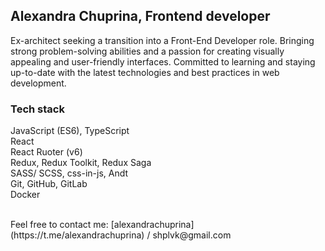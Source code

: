 ## Alexandra Chuprina, Frontend developer

Ex-architect seeking a transition into a Front-End Developer role. Bringing strong problem-solving abilities and a passion for creating visually appealing and user-friendly interfaces. Committed to learning and staying up-to-date with the latest technologies and best practices in web development.

### Tech stack
JavaScript (ES6), TypeScript <br>
React <br>
React Ruoter (v6) <br>
Redux, Redux Toolkit, Redux Saga <br>
SASS/ SCSS, css-in-js, Andt <br>
Git, GitHub, GitLab <br>
Docker <br>

 <br>
Feel free to contact me: [alexandrachuprina](https://t.me/alexandrachuprina) / shplvk@gmail.com

